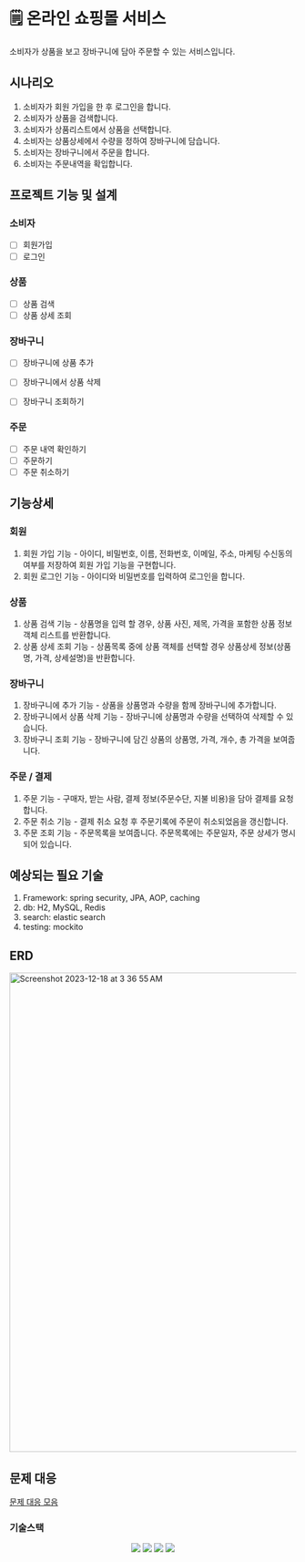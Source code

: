 # 🗒 온라인 쇼핑몰 서비스

소비자가 상품을 보고 장바구니에 담아 주문할 수 있는 서비스입니다.

## 시나리오
1. 소비자가 회원 가입을 한 후 로그인을 합니다.
2. 소비자가 상품을 검색합니다.
3. 소비자가 상품리스트에서 상품을 선택합니다.
4. 소비자는 상품상세에서 수량을 정하여 장바구니에 담습니다.
5. 소비자는 장바구니에서 주문을 합니다.
6. 소비자는 주문내역을 확입합니다.

## 프로젝트 기능 및 설계
### 소비자
- [ ] 회원가입 
- [ ] 로그인

### 상품
- [ ] 상품 검색
- [ ] 상품 상세 조회

### 장바구니
- [ ] 장바구니에 상품 추가
- [ ] 장바구니에서 상품 삭제
- [ ] 장바구니 조회하기


### 주문
- [ ] 주문 내역 확인하기
- [ ] 주문하기
- [ ] 주문 취소하기

## 기능상세
### 회원
1. 회원 가입 기능 - 아이디, 비밀번호, 이름, 전화번호, 이메일, 주소, 마케팅 수신동의 여부를 저장하여 회원 가입 기능을 구현합니다.
2. 회원 로그인 기능 - 아이디와 비밀번호를 입력하여 로그인을 합니다.

### 상품
1. 상품 검색 기능 - 상품명을 입력 할 경우, 상품 사진, 제목, 가격을 포함한 상품 정보객체 리스트를 반환합니다.
2. 상품 상세 조회 기능 - 상품목록 중에 상품 객체를 선택할 경우 상품상세 정보(상품명, 가격, 상세설명)을 반환합니다.

### 장바구니
1. 장바구니에 추가 기능 - 상품을 상품명과 수량을 함께 장바구니에 추가합니다.
2. 장바구니에서 상품 삭제 기능 - 장바구니에 상품명과 수량을 선택하여 삭제할 수 있습니다.
3. 장바구니 조회 기능 - 장바구니에 담긴 상품의 상품명, 가격, 개수, 총 가격을 보여줍니다.

### 주문 / 결제
1. 주문 기능 - 구매자, 받는 사람, 결제 정보(주문수단, 지불 비용)을 담아 결제를 요청합니다.
2. 주문 취소 기능 - 결제 취소 요청 후 주문기록에 주문이 취소되었음을 갱신합니다.
3. 주문 조회 기능 - 주문목록을 보여줍니다. 주문목록에는 주문일자, 주문 상세가 명시되어 있습니다.

## 예상되는 필요 기술
1. Framework: spring security, JPA, AOP, caching
2. db: H2, MySQL, Redis
3. search: elastic search
4. testing: mockito

## ERD 

<img width="841" alt="Screenshot 2023-12-18 at 3 36 55 AM" src="https://github.com/syk25/e-cms/assets/129013571/6fd2ca4b-9a8b-4d5a-b2a0-01f6e11fcd5e">

## 문제 대응
[문제 대응 모음]()

### 기술스택
<div align=center> 
  <img src="https://img.shields.io/badge/java-007396?style=for-the-badge&logo=java&logoColor=white"> 
  <img src="https://img.shields.io/badge/spring-6DB33F?style=for-the-badge&logo=spring&logoColor=white"> 
  <img src="https://img.shields.io/badge/mysql-4479A1?style=for-the-badge&logo=mysql&logoColor=white"> 
  <img src="https://img.shields.io/badge/git-F05032?style=for-the-badge&logo=git&logoColor=white">
</div>


